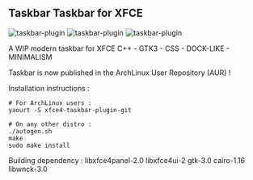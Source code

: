 Taskbar Taskbar for XFCE
-----------------------------------

![taskbar-plugin](https://i.imgur.com/9wrvuM4.png)
![taskbar-plugin](https://i.imgur.com/1oooQUS.png)
![taskbar-plugin](https://i.imgur.com/y6GTq79.png)

A WIP modern taskbar for XFCE
C++ - GTK3 - CSS - DOCK-LIKE - MINIMALISM

Taskbar is now published in the ArchLinux User Repository (AUR) !

Installation instructions :
```
# For ArchLinux users :
yaourt -S xfce4-taskbar-plugin-git

# On any other distro :
./autogen.sh
make
sudo make install
```

Building dependency :
libxfce4panel-2.0
libxfce4ui-2
gtk-3.0
cairo-1.16
libwnck-3.0
